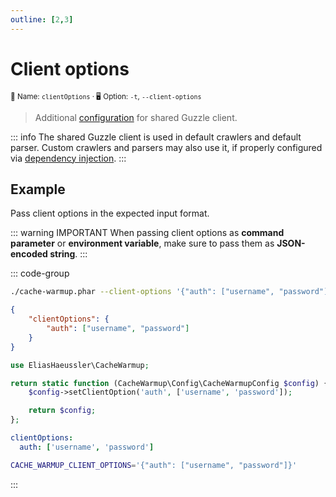 ```yaml
---
outline: [2,3]
---
```


# Client options <Badge type="tip" text="4.0+" />

<small>📝&nbsp;Name: `clientOptions` &middot; 🖥️&nbsp;Option:  `-t`, `--client-options`</small>

> Additional [configuration](https://docs.guzzlephp.org/en/stable/quickstart.html#creating-a-client)
> for shared Guzzle client.

::: info
The shared Guzzle client is used in default crawlers and default parser. Custom
crawlers and parsers may also use it, if properly configured via
[dependency injection](../api/dependency-injection.md).
:::

## Example

Pass client options in the expected input format.

::: warning IMPORTANT
When passing client options as **command parameter** or **environment variable**,
make sure to pass them as **JSON-encoded string**.
:::

::: code-group

```bash [CLI]
./cache-warmup.phar --client-options '{"auth": ["username", "password"]}'
```

```json [JSON]
{
    "clientOptions": {
        "auth": ["username", "password"]
    }
}
```

```php [PHP]
use EliasHaeussler\CacheWarmup;

return static function (CacheWarmup\Config\CacheWarmupConfig $config) {
    $config->setClientOption('auth', ['username', 'password']);

    return $config;
};
```

```yaml [YAML]
clientOptions:
  auth: ['username', 'password']
```

```bash [.env]
CACHE_WARMUP_CLIENT_OPTIONS='{"auth": ["username", "password"]}'
```

:::
